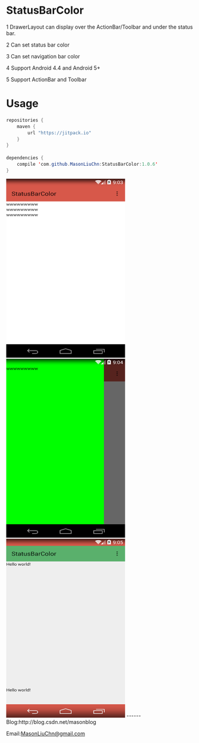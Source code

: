 # StatusBarColor

1 DrawerLayout can display over the ActionBar/Toolbar and under the status bar.

2 Can set status bar color

3 Can set navigation bar color

4 Support Android 4.4 and Android 5+

5 Support ActionBar and Toolbar


Usage
=====

```java
repositories {
    maven {
        url "https://jitpack.io"
    }
}

dependencies {
    compile 'com.github.MasonLiuChn:StatusBarColor:1.0.6'
}
```

<img src="https://github.com/MasonLiuChn/StatusBarColor/raw/master/doc/2.png"  width="320" height="480"/>
<img src="https://github.com/MasonLiuChn/StatusBarColor/raw/master/doc/3.png"  width="320" height="480"/>
<img src="https://github.com/MasonLiuChn/StatusBarColor/raw/master/doc/4.png"  width="320" height="480"/>
------
Blog:http://blog.csdn.net/masonblog

Email:MasonLiuChn@gmail.com
